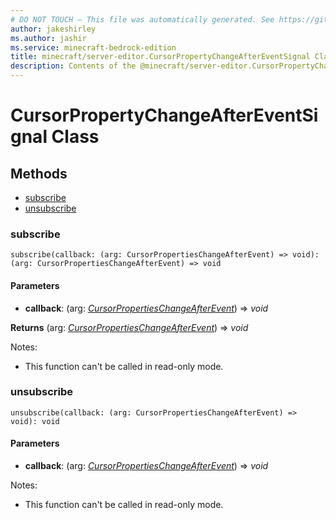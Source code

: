 ```yaml
---
# DO NOT TOUCH — This file was automatically generated. See https://github.com/mojang/minecraftapidocsgenerator to modify descriptions, examples, etc.
author: jakeshirley
ms.author: jashir
ms.service: minecraft-bedrock-edition
title: minecraft/server-editor.CursorPropertyChangeAfterEventSignal Class
description: Contents of the @minecraft/server-editor.CursorPropertyChangeAfterEventSignal class.
---
```

# CursorPropertyChangeAfterEventSignal Class

## Methods
- [subscribe](#subscribe)
- [unsubscribe](#unsubscribe)

### **subscribe**
`
subscribe(callback: (arg: CursorPropertiesChangeAfterEvent) => void): (arg: CursorPropertiesChangeAfterEvent) => void
`

#### **Parameters**
- **callback**: (arg: [*CursorPropertiesChangeAfterEvent*](CursorPropertiesChangeAfterEvent.md)) => *void*

**Returns** (arg: [*CursorPropertiesChangeAfterEvent*](CursorPropertiesChangeAfterEvent.md)) => *void*
  
Notes:
- This function can't be called in read-only mode.

### **unsubscribe**
`
unsubscribe(callback: (arg: CursorPropertiesChangeAfterEvent) => void): void
`

#### **Parameters**
- **callback**: (arg: [*CursorPropertiesChangeAfterEvent*](CursorPropertiesChangeAfterEvent.md)) => *void*
  
Notes:
- This function can't be called in read-only mode.
